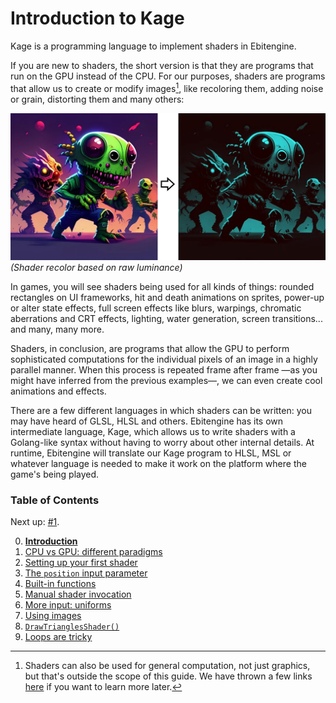 # Introduction to Kage

Kage is a programming language to implement shaders in Ebitengine.

If you are new to shaders, the short version is that they are programs that run on the GPU instead of the CPU. For our purposes, shaders are programs that allow us to create or modify images[^1], like recoloring them, adding noise or grain, distorting them and many others:

![](https://github.com/tinne26/kage-desk/blob/main/img/zombie_aliens_recolor.webp?raw=true)
*(Shader recolor based on raw luminance)*

In games, you will see shaders being used for all kinds of things: rounded rectangles on UI frameworks, hit and death animations on sprites, power-up or alter state effects, full screen effects like blurs, warpings, chromatic aberrations and CRT effects, lighting, water generation, screen transitions... and many, many more.

<!-- TODO: video of a few cool shaders to make the contextualization stick -->

Shaders, in conclusion, are programs that allow the GPU to perform sophisticated computations for the individual pixels of an image in a highly parallel manner. When this process is repeated frame after frame —as you might have inferred from the previous examples—, we can even create cool animations and effects.

There are a few different languages in which shaders can be written: you may have heard of GLSL, HLSL and others. Ebitengine has its own intermediate language, Kage, which allows us to write shaders with a Golang-like syntax without having to worry about other internal details. At runtime, Ebitengine will translate our Kage program to HLSL, MSL or whatever language is needed to make it work on the platform where the game's being played.

### Table of Contents
Next up: [#1](https://github.com/tinne26/kage-desk/blob/main/docs/tutorials/intro/01_cpu_vs_gpu.md).

0. [**Introduction**](https://github.com/tinne26/kage-desk/blob/main/docs/tutorials/intro/00_introduction.md)
1. [CPU vs GPU: different paradigms](https://github.com/tinne26/kage-desk/blob/main/docs/tutorials/intro/01_cpu_vs_gpu.md)
2. [Setting up your first shader](https://github.com/tinne26/kage-desk/blob/main/docs/tutorials/intro/02_shader_setup.md)
3. [The `position` input parameter](https://github.com/tinne26/kage-desk/blob/main/docs/tutorials/intro/03_position_input.md)
4. [Built-in functions](https://github.com/tinne26/kage-desk/blob/main/docs/tutorials/intro/04_built_in_functions.md)
5. [Manual shader invocation](https://github.com/tinne26/kage-desk/blob/main/docs/tutorials/intro/05_invoke_shader.md)
6. [More input: uniforms](https://github.com/tinne26/kage-desk/blob/main/docs/tutorials/intro/06_uniforms.md)
7. [Using images](https://github.com/tinne26/kage-desk/blob/main/docs/tutorials/intro/07_images.md)
8. [`DrawTrianglesShader()`](https://github.com/tinne26/kage-desk/blob/main/docs/tutorials/intro/08_triangles.md)
9. [Loops are tricky](https://github.com/tinne26/kage-desk/blob/main/docs/tutorials/intro/09_loops.md)

[^1]: Shaders can also be used for general computation, not just graphics, but that's outside the scope of this guide. We have thrown a few links [here](https://github.com/tinne26/kage-desk/blob/main/docs/general_links.md) if you want to learn more later.

